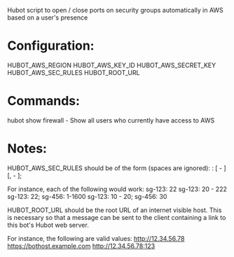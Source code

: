 Hubot script to open / close ports on security groups automatically in AWS based on a user's presence


# Configuration:

   HUBOT_AWS_REGION
   HUBOT_AWS_KEY_ID
   HUBOT_AWS_SECRET_KEY
   HUBOT_AWS_SEC_RULES
   HUBOT_ROOT_URL

# Commands:

   hubot show firewall - Show all users who currently have access to AWS

# Notes:

   HUBOT_AWS_SEC_RULES should be of the form (spaces are ignored):
   <sec group id>: <port start>[ - <port end>][, <port start> - <port end>];

   For instance, each of the following would work:
   sg-123: 22
   sg-123: 20 - 222
   sg-123: 22; sg-456: 1-1600
   sg-123: 10 - 20; sg-456: 30

   HUBOT_ROOT_URL should be the root URL of an internet visible host.  This
   is necessary so that a message can be sent to the client containing a link
   to this bot's Hubot web server.

   For instance, the following are valid values:
   http://12.34.56.78
   https://bothost.example.com
   http://12.34.56.78:123
 

